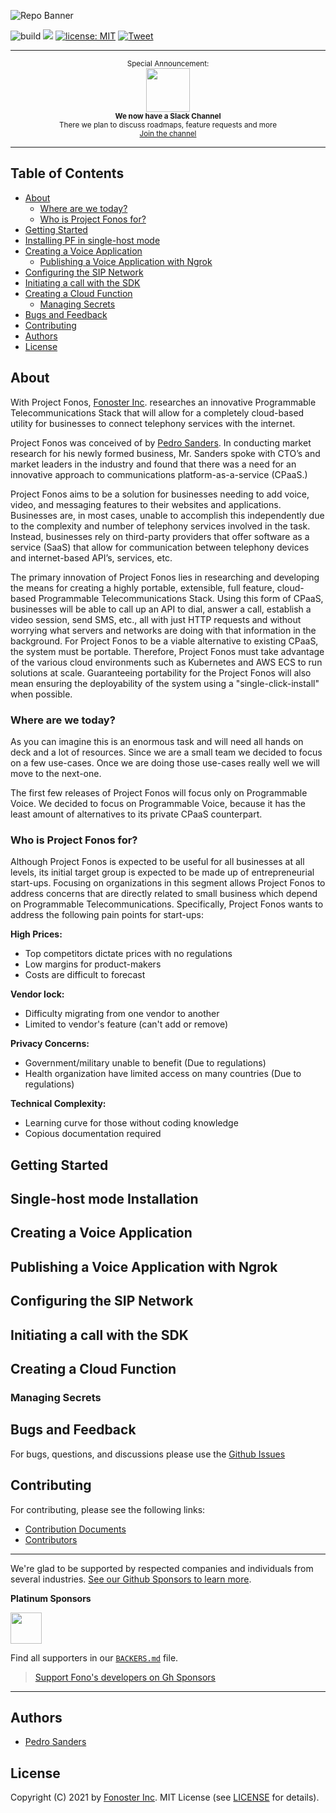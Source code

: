 
![Repo Banner](https://raw.githubusercontent.com/fonoster/fonos/master/repo_banner.jpg)

![build](https://github.com/fonoster/fonos/workflows/unit%20tests/badge.svg) <a href="./CONTRIBUTING.md"><img src="https://img.shields.io/badge/PRs-welcome-brightgreen.svg"></a> <a href="https://opensource.org/licenses/MIT"><img src="https://img.shields.io/badge/license-MIT-blue.svg" alt="license: MIT"></a> [![Tweet](https://img.shields.io/twitter/url/http/shields.io.svg?style=social)](https://twitter.com/intent/tweet?text=Programmable%20Voice%20&url=https://github.com/fonoster/fonos&via=fonoster&hashtags=voip,sip,webrtc,telephony)

---

<p align="center">
		<sup>Special Announcement:</sup>
		<br>
		<a href="https://form.typeform.com/to/CvQqk9">
			<img width="70px" src="https://assets.brandfolder.com/pl546j-7le8zk-afym5u/original/Slack_Mark_Web.png">
		</a>
		<br>
		<sub><b>We now have a Slack Channel</b></sub>
		<br>
		<sub>There we plan to discuss roadmaps, feature requests and more<br><a href="https://form.typeform.com/to/CvQqk9">Join the channel</a></sub>
</p>

---

## Table of Contents

- [About](#about)
  - [Where are we today?](#where-are-we-today)
  - [Who is Project Fonos for?](#who-is-project-fonos-for)
- [Getting Started](#getting-started)
- [Installing PF in single-host mode](#single-host-mode-installation)
- [Creating a Voice Application](#creating-a-voice-application)
  - [Publishing a Voice Application with Ngrok](#publishing-a-voice-application-with-ngrok)
- [Configuring the SIP Network](#configuring-the-sip-network)
- [Initiating a call with the SDK](#initiating-a-call-with-the-sdk)
- [Creating a Cloud Function](#creating-a-cloud-function)
  - [Managing Secrets](#managing-secrets)
- [Bugs and Feedback](#bugs-and-feedback)
- [Contributing](#contributing)
- [Authors](#authors)
- [License](#license)

## About

With Project Fonos, [Fonoster Inc](https://fonoster.com). researches an innovative Programmable Telecommunications Stack that will allow for a completely cloud-based utility for businesses to connect telephony services with the internet.

Project Fonos was conceived of by [Pedro Sanders](https://github.com/psanders). In conducting market research for his newly formed business, Mr. Sanders spoke with CTO’s and market leaders in the industry and found that there was a need for an innovative approach to communications platform-as-a-service (CPaaS.)

Project Fonos aims to be a solution for businesses needing to add voice, video, and messaging features to their websites and applications. Businesses are, in most cases, unable to accomplish this independently due to the complexity and number of telephony services involved in the task. Instead, businesses rely on third-party providers that offer software as a service (SaaS) that allow for communication between telephony devices and internet-based API’s, services, etc. 

The primary innovation of Project Fonos lies in researching and developing the means for creating a highly portable, extensible, full feature, cloud-based Programmable Telecommunications Stack. Using this form of CPaaS, businesses will be able to call up an API to dial, answer a call, establish a video session, send SMS, etc., all with just HTTP requests and without worrying what servers and networks are doing with that information in the background. For Project Fonos to be a viable alternative to existing CPaaS, the system must be portable. Therefore, Project Fonos must take advantage of the various cloud environments such as Kubernetes and AWS ECS to run solutions at scale. Guaranteeing portability for the Project Fonos will also mean ensuring the deployability of the system using a "single-click-install" when possible.

### Where are we today?

As you can imagine this is an enormous task and will need all hands on deck and a lot of resources. Since we are a small team we decided to focus on a few use-cases. Once we are doing those use-cases really well we will move to the next-one.

The first few releases of Project Fonos will focus only on Programmable Voice. We decided to focus on Programmable Voice, because it has the least amount of alternatives to its private CPaaS counterpart. 

### Who is Project Fonos for?

Although Project Fonos is expected to be useful for all businesses at all levels, its initial target group is expected to be made up of entrepreneurial start-ups. Focusing on organizations in this segment allows Project Fonos to address concerns that are directly related to small business which depend on Programmable Telecommunications. Specifically, Project Fonos wants to address the following pain points for start-ups: 

**High Prices:**
- Top competitors dictate prices with no regulations
- Low margins for product-makers
- Costs are difficult to forecast

**Vendor lock:**
- Difficulty migrating from one vendor to another
- Limited to vendor's feature (can't add or remove)

**Privacy Concerns:**

- Government/military unable to benefit (Due to regulations)
- Health organization have limited access on many countries (Due to regulations)

**Technical Complexity:**

- Learning curve for those without coding knowledge
- Copious documentation required

## Getting Started

## Single-host mode Installation

## Creating a Voice Application

## Publishing a Voice Application with Ngrok

## Configuring the SIP Network

## Initiating a call with the SDK

## Creating a Cloud Function

### Managing Secrets

## Bugs and Feedback

For bugs, questions, and discussions please use the [Github Issues](https://github.com/fonoster/fonos/issues)

## Contributing

For contributing, please see the following links:

 - [Contribution Documents](https://github.com/fonoster/fonos/blob/master/CONTRIBUTING.md)
 - [Contributors](https://github.com/fonoster/fonos/contributors)

---

We're glad to be supported by respected companies and individuals from several industries. [See our Github Sponsors to learn more](https://github.com/sponsors/psanders).

**Platinum Sponsors**

<a href="https://github.com/sponsors/psanders"><img src="https://www.camanio.com/en/wp-content/uploads/sites/11/2018/09/camanio-carerund-cclogga-transparent.png" height="50"/></a>

Find all supporters in our [`BACKERS.md`](./BACKERS.md) file.

> [Support Fono's developers on Gh Sponsors](https://github.com/sponsors/psanders)

---

## Authors
 - [Pedro Sanders](https://github.com/psanders)

## License
Copyright (C) 2021 by [Fonoster Inc](https://fonoster.com). MIT License (see [LICENSE](https://github.com/fonoster/fonos/blob/master/LICENSE) for details).

